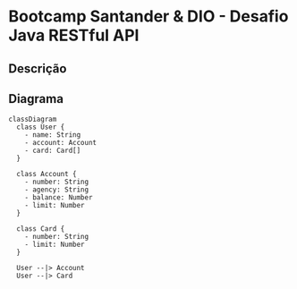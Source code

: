 # Bootcamp Santander & DIO - Desafio Java RESTful API

## Descrição

## Diagrama

```mermaid
classDiagram
  class User {
    - name: String
    - account: Account
    - card: Card[]
  }

  class Account {
    - number: String
    - agency: String
    - balance: Number
    - limit: Number
  }

  class Card {
    - number: String
    - limit: Number
  }

  User --|> Account
  User --|> Card
```
